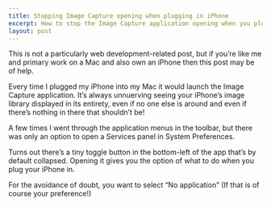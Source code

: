 ```yaml
---
title: Stopping Image Capture opening when plugging in iPhone
excerpt: How to stop the Image Capture application opening when you plug your iPhone into your Mac.
layout: post
---
```

<p class="lead">This is not a particularly web development-related post, but if you’re like me and primary work on a Mac and also own an iPhone then this post may be of help.</p>

Every time I plugged my iPhone into my Mac it would launch the Image Capture application.
It’s always unnuerving seeing your iPhone’s image library displayed in its entirety, even if no one else is around and even if there’s nothing in there that shouldn’t be!

A few times I went through the application menus in the toolbar, but there was only an option to open a Services panel in System Preferences.

Turns out there’s a tiny toggle button in the bottom-left of the app that’s by default collapsed.
Opening it gives you the option of what to do when you plug your iPhone in.

For the avoidance of doubt, you want to select “No application” (If that is of course your preference!)